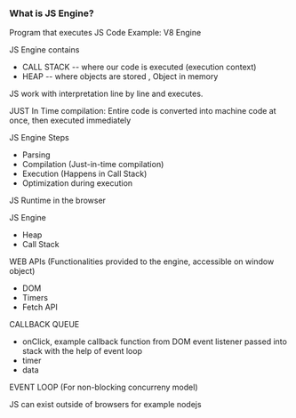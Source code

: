 ### What is JS Engine?

Program that executes JS Code
Example: V8 Engine

JS Engine contains
- CALL STACK -- where our code is executed (execution context) 
- HEAP -- where objects are stored , Object in memory

JS work with interpretation line by line and executes.

JUST In Time compilation: Entire code is converted into machine code at once, then executed immediately

JS Engine Steps 
- Parsing
- Compilation (Just-in-time compilation)
- Execution (Happens in Call Stack)
- Optimization during execution

JS Runtime in the browser

JS Engine
- Heap
- Call Stack

WEB APIs (Functionalities provided to the engine, accessible on window object)
- DOM
- Timers
- Fetch API

CALLBACK QUEUE
- onClick, example callback function from DOM event listener passed into stack with the help of event loop
- timer
- data

EVENT LOOP (For non-blocking concurreny model)

JS can exist outside of browsers for example nodejs